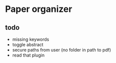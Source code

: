 # Paper organizer

## todo
 - missing keywords
 - toggle abstract
 - secure paths from user (no folder in path to pdf)
 - read that plugin

